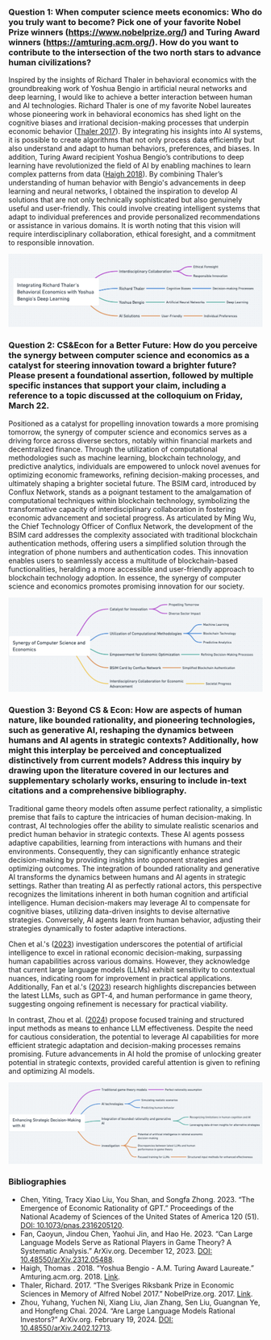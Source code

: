 ### Question 1: When computer science meets economics: Who do you truly want to become? Pick one of your favorite Nobel Prize winners (https://www.nobelprize.org/) and Turing Award winners (https://amturing.acm.org/). How do you want to contribute to the intersection of the two north stars to advance human civilizations? 

Inspired by the insights of Richard Thaler in behavioral economics with the groundbreaking work of Yoshua Bengio in artificial neural networks and deep learning, I would like to achieve a better interaction between human and AI technologies. Richard Thaler is one of my favorite Nobel laureates whose pioneering work in behavioral economics has shed light on the cognitive biases and irrational decision-making processes that underpin economic behavior ([Thaler 2017](https://www.nobelprize.org/prizes/economic-sciences/2017/thaler/facts)). By integrating his insights into AI systems, it is possible to create algorithms that not only process data efficiently but also understand and adapt to human behaviors, preferences, and biases. In addition, Turing Award recipient Yoshua Bengio’s contributions to deep learning have revolutionized the field of AI by enabling machines to learn complex patterns from data ([Haigh 2018](https://amturing.acm.org/award_winners/bengio_3406375.cfm)). By combining Thaler’s understanding of human behavior with Bengio's advancements in deep learning and neural networks, I obtained the inspiration to develop AI solutions that are not only technically sophisticated but also genuinely useful and user-friendly. This could involve creating intelligent systems that adapt to individual preferences and provide personalized recommendations or assistance in various domains. It is worth noting that this vision will require interdisciplinary collaboration, ethical foresight, and a commitment to responsible innovation.

![mindmap1](CSEcon1/m1_q1.png)


### Question 2: CS&Econ for a Better Future: How do you perceive the synergy between computer science and economics as a catalyst for steering innovation toward a brighter future? Please present a foundational assertion, followed by multiple specific instances that support your claim, including a reference to a topic discussed at the colloquium on Friday, March 22.

Positioned as a catalyst for propelling innovation towards a more promising tomorrow, the synergy of computer science and economics serves as a driving force across diverse sectors, notably within financial markets and decentralized finance. Through the utilization of computational methodologies such as machine learning, blockchain technology, and predictive analytics, individuals are empowered to unlock novel avenues for optimizing economic frameworks, refining decision-making processes, and ultimately shaping a brighter societal future. The BSIM card, introduced by Conflux Network, stands as a poignant testament to the amalgamation of computational techniques within blockchain technology, symbolizing the transformative capacity of interdisciplinary collaboration in fostering economic advancement and societal progress. As articulated by Ming Wu, the Chief Technology Officer of Conflux Network, the development of the BSIM card addresses the complexity associated with traditional blockchain authentication methods, offering users a simplified solution through the integration of phone numbers and authentication codes. This innovation enables users to seamlessly access a multitude of blockchain-based functionalities, heralding a more accessible and user-friendly approach to blockchain technology adoption. In essence, the synergy of computer science and economics promotes promising innovation for our society.

![mindmap2](CSEcon1/m1_q2.png)

### Question 3: Beyond CS & Econ: How are aspects of human nature, like bounded rationality, and pioneering technologies, such as generative AI, reshaping the dynamics between humans and AI agents in strategic contexts? Additionally, how might this interplay be perceived and conceptualized distinctively from current models? Address this inquiry by drawing upon the literature covered in our lectures and supplementary scholarly works, ensuring to include in-text citations and a comprehensive bibliography.

Traditional game theory models often assume perfect rationality, a simplistic premise that fails to capture the intricacies of human decision-making. In contrast, AI technologies offer the ability to simulate realistic scenarios and predict human behavior in strategic contexts. These AI agents possess adaptive capabilities, learning from interactions with humans and their environments. Consequently, they can significantly enhance strategic decision-making by providing insights into opponent strategies and optimizing outcomes. The integration of bounded rationality and generative AI transforms the dynamics between humans and AI agents in strategic settings. Rather than treating AI as perfectly rational actors, this perspective recognizes the limitations inherent in both human cognition and artificial intelligence. Human decision-makers may leverage AI to compensate for cognitive biases, utilizing data-driven insights to devise alternative strategies. Conversely, AI agents learn from human behavior, adjusting their strategies dynamically to foster adaptive interactions.

Chen et al.'s ([2023](https://doi.org/10.1073/pnas.2316205120)) investigation underscores the potential of artificial intelligence to excel in rational economic decision-making, surpassing human capabilities across various domains. However, they acknowledge that current large language models (LLMs) exhibit sensitivity to contextual nuances, indicating room for improvement in practical applications. Additionally, Fan et al.'s ([2023](https://doi.org/10.48550/arXiv.2312.05488)) research highlights discrepancies between the latest LLMs, such as GPT-4, and human performance in game theory, suggesting ongoing refinement is necessary for practical viability.

In contrast, Zhou et al. ([2024](https://doi.org/10.48550/arXiv.2402.12713)) propose focused training and structured input methods as means to enhance LLM effectiveness. Despite the need for cautious consideration, the potential to leverage AI capabilities for more efficient strategic adaptation and decision-making processes remains promising. Future advancements in AI hold the promise of unlocking greater potential in strategic contexts, provided careful attention is given to refining and optimizing AI models.

![mindmap3](CSEcon1/m1_q3.png)


### Bibliographies

- Chen, Yiting, Tracy Xiao Liu, You Shan, and Songfa Zhong. 2023. “The Emergence of Economic Rationality of GPT.” Proceedings of the National Academy of Sciences of the United States of America 120 (51). [DOI: 10.1073/pnas.2316205120](https://doi.org/10.1073/pnas.2316205120).
- Fan, Caoyun, Jindou Chen, Yaohui Jin, and Hao He. 2023. “Can Large Language Models Serve as Rational Players in Game Theory? A Systematic Analysis.” ArXiv.org. December 12, 2023. [DOI: 10.48550/arXiv.2312.05488](https://doi.org/10.48550/arXiv.2312.05488).
- Haigh, Thomas . 2018. “Yoshua Bengio - A.M. Turing Award Laureate.” Amturing.acm.org. 2018. [Link](https://amturing.acm.org/award_winners/bengio_3406375.cfm).
- Thaler, Richard. 2017. “The Sveriges Riksbank Prize in Economic Sciences in Memory of Alfred Nobel 2017.” NobelPrize.org. 2017. [Link](https://www.nobelprize.org/prizes/economic-sciences/2017/thaler/facts/).
- Zhou, Yuhang, Yuchen Ni, Xiang Liu, Jian Zhang, Sen Liu, Guangnan Ye, and Hongfeng Chai. 2024. “Are Large Language Models Rational Investors?” ArXiv.org. February 19, 2024. [DOI: 10.48550/arXiv.2402.12713](https://doi.org/10.48550/arXiv.2402.12713).
